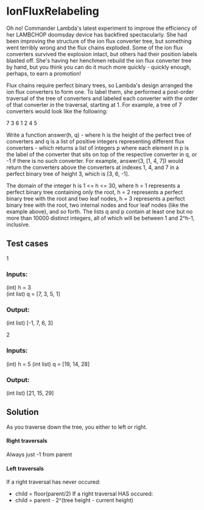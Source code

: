 # IonFluxRelabeling

Oh no! Commander Lambda's latest experiment to improve the efficiency of her LAMBCHOP doomsday device has backfired spectacularly. She had been improving the structure of the ion flux converter tree, but something went terribly wrong and the flux chains exploded. Some of the ion flux converters survived the explosion intact, but others had their position labels blasted off. She's having her henchmen rebuild the ion flux converter tree by hand, but you think you can do it much more quickly - quickly enough, perhaps, to earn a promotion!  

Flux chains require perfect binary trees, so Lambda's design arranged the ion flux converters to form one. To label them, she performed a post-order traversal of the tree of converters and labeled each converter with the order of that converter in the traversal, starting at 1. For example, a tree of 7 converters would look like the following:  

7 3 6 1 2 4 5  

Write a function answer(h, q) - where h is the height of the perfect tree of converters and q is a list of positive integers representing different flux converters - which returns a list of integers p where each element in p is the label of the converter that sits on top of the respective converter in q, or -1 if there is no such converter. For example, answer(3, [1, 4, 7]) would return the converters above the converters at indexes 1, 4, and 7 in a perfect binary tree of height 3, which is [3, 6, -1].  

The domain of the integer h is 1 <= h <= 30, where h = 1 represents a perfect binary tree containing only the root, h = 2 represents a perfect binary tree with the root and two leaf nodes, h = 3 represents a perfect binary tree with the root, two internal nodes and four leaf nodes (like the example above), and so forth. The lists q and p contain at least one but no more than 10000 distinct integers, all of which will be between 1 and 2^h-1, inclusive.  

## Test cases
1  
### Inputs:

(int) h = 3  
(int list) q = [7, 3, 5, 1]  

### Output:

(int list) [-1, 7, 6, 3]  

2  
### Inputs:

(int) h = 5 (int list) q = [19, 14, 28]  

### Output:

(int list) [21, 15, 29]  

## Solution
As you traverse down the tree, you either to left or right.  
#### Right traversals
Always just -1 from parent  
#### Left traversals
If a right traversal has never occured:  
* child = floor(parent/2)
If a right traversal HAS occured:
* child = parent - 2^(tree height - current height)
